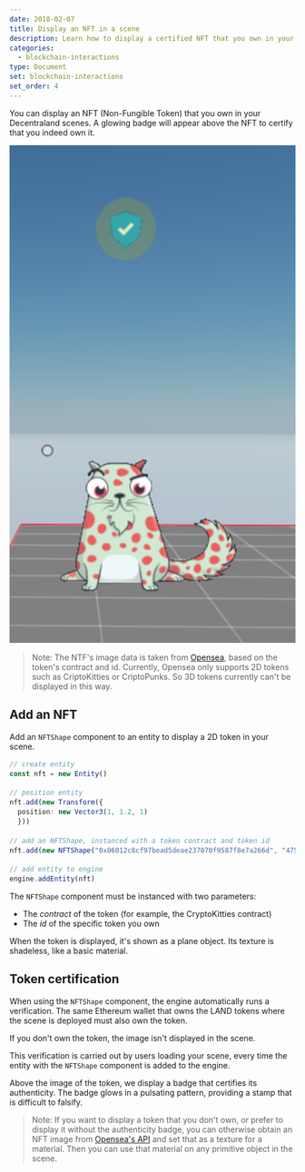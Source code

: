 ```yaml
---
date: 2018-02-07
title: Display an NFT in a scene
description: Learn how to display a certified NFT that you own in your scene
categories:
  - blockchain-interactions
type: Document
set: blockchain-interactions
set_order: 4
---
```


You can display an NFT (Non-Fungible Token) that you own in your Decentraland scenes. A glowing badge will appear above the NFT to certify that you indeed own it.

![](/images/media/verified-nft.png)

> Note: The NTF's image data is taken from [Opensea](https://opensea.io/), based on the token's contract and id. Currently, Opensea only supports 2D tokens such as CriptoKitties or CriptoPunks. So 3D tokens currently can't be displayed in this way.

## Add an NFT

Add an `NFTShape` component to an entity to display a 2D token in your scene.

```ts
// create entity
const nft = new Entity()

// position entity
nft.add(new Transform({
  position: new Vector3(1, 1.2, 1)
  }))

// add an NFTShape, instanced with a token contract and token id
nft.add(new NFTShape("0x06012c8cf97bead5deae237070f9587f8e7a266d", "475577"))

// add entity to engine
engine.addEntity(nft)
```

The `NFTShape` component must be instanced with two parameters:

- The _contract_ of the token (for example, the CryptoKitties contract)
- The _id_ of the specific token you own

When the token is displayed, it's shown as a plane object. Its texture is shadeless, like a basic material.

## Token certification

When using the `NFTShape` component, the engine automatically runs a verification. The same Ethereum wallet that owns the LAND tokens where the scene is deployed must also own the token.

If you don't own the token, the image isn't displayed in the scene.

This verification is carried out by users loading your scene, every time the entity with the `NFTShape` component is added to the engine.

Above the image of the token, we display a badge that certifies its authenticity. The badge glows in a pulsating pattern, providing a stamp that is difficult to falsify.

> Note: If you want to display a token that you don't own, or prefer to display it without the authenticity badge, you can otherwise obtain an NFT image from [Opensea's API](https://docs.opensea.io/reference#api-overview) and set that as a texture for a material. Then you can use that material on any primitive object in the scene.
